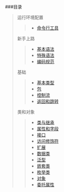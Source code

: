 ###目录

> 运行环境配置
> > * [命令行工具](doc/使用命令行工具编译Kotlin代码.md)
>
> 新手上路
>
> > * [基本语法](doc/基本语法.md)
> > * [特殊语法](doc/特殊语法.md)
> > * [编码规范](doc/编码规范.md)
>
>   基础
> > * [基本类型](doc/基本类型.md)
> > * [包](doc/包.md)
> > * [控制流](doc/控制流.md)
> > * [返回和跳转](doc/返回和跳转.md)
>
> 类和对象
> > * [类与继承](doc/类与继承.md)
> > * [属性和字段](doc/属性和字段.md)
> > * [接口](doc/接口.md)
> > * [访问修饰符](doc/访问修饰符.md)
> > * [扩展](doc/扩展.md)
> > * [数据类](doc/数据类.md)
> > * [泛型](doc/泛型.md)
> > * [嵌套类](doc/嵌套类.md)
> > * [枚举类](doc/枚举类.md)
> > * [对象](doc/对象.md)
> > * [委托属性](doc/委托属性.md)
